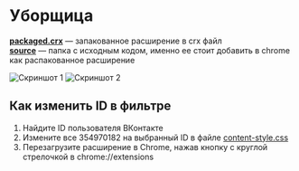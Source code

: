 # Уборщица
**[packaged.crx](/packaged.crx)** — запакованное расширение в crx файл\
**[source](/source/)** — папка с исходным кодом, именно ее стоит добавить в chrome как распакованное расширение

![Скриншот 1](https://user-images.githubusercontent.com/59040542/98934740-faea9180-24fb-11eb-8356-057f36e7c696.png)
![Скриншот 2](https://user-images.githubusercontent.com/59040542/98934746-fcb45500-24fb-11eb-8631-bc138566669e.png)

## Как изменить ID в фильтре
1. Найдите ID пользователя ВКонтакте
2. Измените все 354970182 на выбранный ID в файле [content-style.css](source/content-style.css)
3. Перезагрузите расширение в Chrome, нажав кнопку с круглой стрелочкой в chrome://extensions
